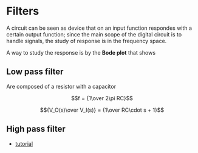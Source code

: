 # Filters

A circuit can be seen as device that on an input function respondes
with a certain output function; since the main scope of the digital circuit
is to handle signals, the study of response is in the frequency space.

A way to study the response is by the **Bode plot** that shows


## Low pass filter

Are composed of a resistor with a capacitor

$$f = {1\over 2\pi RC}$$

$${V_O(s)\over V_I(s)} = {1\over RC\cdot s + 1}$$

## High pass filter

 - [tutorial](http://www.electronics-tutorials.ws/filter/filter_3.html)
